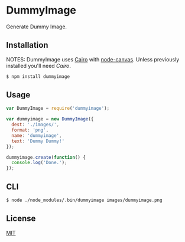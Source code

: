 # DummyImage

Generate Dummy Image.

## Installation

NOTES: DummyImage uses [Cairo](http://cairographics.org/) with [node-canvas](https://github.com/Automattic/node-canvas). Unless previously installed you'll need *Cairo*.

```bash
$ npm install dummyimage
```

## Usage

```javascript
var DummyImage = require('dummyimage');

var dummyimage = new DummyImage({
  dest: './images/',
  format: 'png',
  name: 'dummyimage',
  text: 'Dummy Dummy!'
});

dummyimage.create(function() {
  console.log('Done.');
});
```

## CLI

```bash
$ node ./node_modules/.bin/dummyimage images/dummyimage.png
```

## License

[MIT](http://hail2u.mit-license.org/2014)
